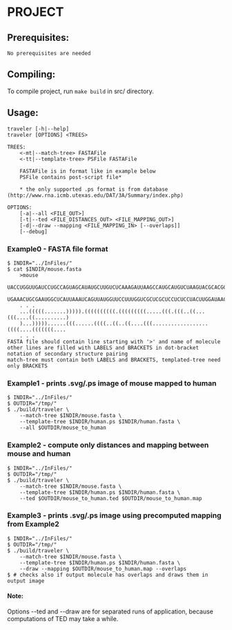 # PROJECT


## Prerequisites:
	No prerequisites are needed

## Compiling:
To compile project, run `make build` in src/ directory.

## Usage:
    traveler [-h|--help]
	traveler [OPTIONS] <TREES>

	TREES:
		<-mt|--match-tree> FASTAFile
		<-tt|--template-tree> PSFile FASTAFile

        FASTAFile is in format like in example below
		PSFile contains post-script file*

		* the only supported .ps format is from database (http://www.rna.icmb.utexas.edu/DAT/3A/Summary/index.php)

	OPTIONS:
		[-a|--all <FILE_OUT>]
        [-t|--ted <FILE_DISTANCES_OUT> <FILE_MAPPING_OUT>]
        [-d|--draw --mapping <FILE_MAPPING_IN> [--overlaps]]
        [--debug]


### Example0 - FASTA file format
    $ INDIR="../InFiles/"
    $ cat $INDIR/mouse.fasta
        >mouse
        UACCUGGUUGAUCCUGCCAGUAGCAUAUGCUUGUCUCAAAGAUUAAGCCAUGCAUGUCUAAGUACGCACGGCCGGUACAG
        UGAAACUGCGAAUGGCUCAUUAAAUCAGUUAUGGUUCCUUUGGUCGCUCGCUCCUCUCCUACUUGGAUAACUGUGGUAAU
        . . .
        ...(((((.......))))).((((((((((.(((((((((.....(((.(((..((...(((....((..........)
        )...)))))......(((......((((..((..((....(((..................((((....(((((((....
        . . .
    FASTA file should contain line starting with '>' and name of molecule
    other lines are filled with LABELS and BRACKETS in dot-bracket notation of secondary structure pairing
    match-tree must contain both LABELS and BRACKETS, templated-tree need only BRACKETS

### Example1 - prints .svg/.ps image of mouse mapped to human
	$ INDIR="../InFiles/"
	$ OUTDIR="/tmp/"
	$ ./build/traveler \
		--match-tree $INDIR/mouse.fasta \
		--template-tree $INDIR/human.ps $INDIR/human.fasta \
		--all $OUTDIR/mouse_to_human

### Example2 - compute only distances and mapping between mouse and human
	$ INDIR="../InFiles/"
	$ OUTDIR="/tmp/"
	$ ./build/traveler \
		--match-tree $INDIR/mouse.fasta \
		--template-tree $INDIR/human.ps $INDIR/human.fasta \
		--ted $OUTDIR/mouse_to_human.ted $OUTDIR/mouse_to_human.map

### Example3 - prints .svg/.ps image using precomputed mapping from Example2
	$ INDIR="../InFiles/"
	$ OUTDIR="/tmp/"
	$ ./build/traveler \
		--match-tree $INDIR/mouse.fasta \
		--template-tree $INDIR/human.ps $INDIR/human.fasta \
		--draw --mapping $OUTDIR/mouse_to_human.map --overlaps
    $ # checks also if output molecule has overlaps and draws them in output image


#### Note:
Options --ted and --draw are for separated runs of application, because computations of TED may take a while.

